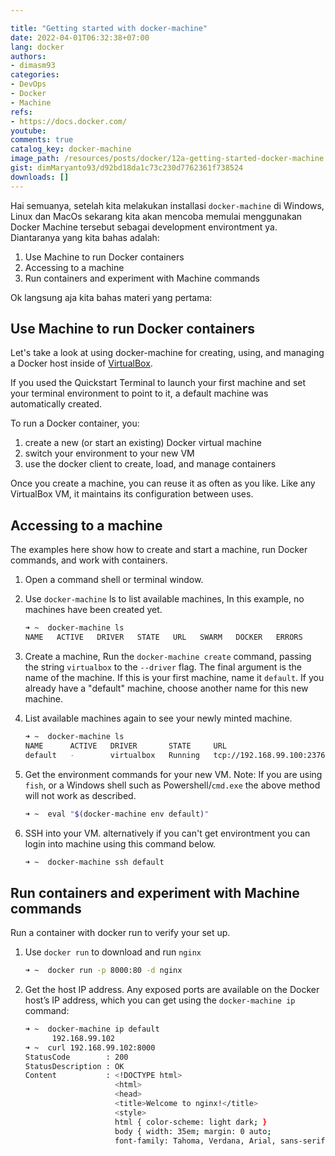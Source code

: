 ```yaml
---

title: "Getting started with docker-machine"
date: 2022-04-01T06:32:38+07:00
lang: docker
authors:
- dimasm93
categories:
- DevOps
- Docker
- Machine
refs: 
- https://docs.docker.com/
youtube: 
comments: true
catalog_key: docker-machine
image_path: /resources/posts/docker/12a-getting-started-docker-machine
gist: dimMaryanto93/d92bd18da1c73c230d7762361f738524
downloads: []
---
```


Hai semuanya, setelah kita melakukan installasi `docker-machine` di Windows, Linux dan MacOs sekarang kita akan mencoba memulai menggunakan Docker Machine tersebut sebagai development environtment ya. Diantaranya yang kita bahas adalah:

1. Use Machine to run Docker containers
2. Accessing to a machine
3. Run containers and experiment with Machine commands

Ok langsung aja kita bahas materi yang pertama:

<!--more-->

## Use Machine to run Docker containers

Let's take a look at using docker-machine for creating, using, and managing a Docker host inside of [VirtualBox](https://www.virtualbox.org/).

If you used the Quickstart Terminal to launch your first machine and set your terminal environment to point to it, a default machine was automatically created.

To run a Docker container, you:

1. create a new (or start an existing) Docker virtual machine
2. switch your environment to your new VM
3. use the docker client to create, load, and manage containers

Once you create a machine, you can reuse it as often as you like. Like any VirtualBox VM, it maintains its configuration between uses.

## Accessing to a machine

The examples here show how to create and start a machine, run Docker commands, and work with containers.

1. Open a command shell or terminal window.
2. Use `docker-machine` ls to list available machines, In this example, no machines have been created yet.

    ```bash
    ➜ ~  docker-machine ls
    NAME   ACTIVE   DRIVER   STATE   URL   SWARM   DOCKER   ERRORS
    ```
3. Create a machine, Run the `docker-machine create` command, passing the string `virtualbox` to the `--driver` flag. The final argument is the name of the machine. If this is your first machine, name it `default`. If you already have a "default" machine, choose another name for this new machine.

4. List available machines again to see your newly minted machine.

    ```bash
    ➜ ~  docker-machine ls
    NAME      ACTIVE   DRIVER       STATE     URL                       SWARM     DOCKER    ERRORS
    default   -        virtualbox   Running   tcp://192.168.99.100:2376           v19.03.12
    ```
5. Get the environment commands for your new VM. Note: If you are using `fish`, or a Windows shell such as Powershell/`cmd.exe` the above method will not work as described.

    ```bash
    ➜ ~  eval "$(docker-machine env default)"
    ```

6. SSH into your VM. alternatively if you can't get environtment you can login into machine using this command below.

    ```bash
    ➜ ~  docker-machine ssh default
    ```

## Run containers and experiment with Machine commands

Run a container with docker run to verify your set up.

1. Use `docker run` to download and run `nginx`

    ```bash
    ➜ ~  docker run -p 8000:80 -d nginx
    ```

2. Get the host IP address. Any exposed ports are available on the Docker host’s IP address, which you can get using the `docker-machine ip` command:

    ```bash
    ➜ ~  docker-machine ip default
          192.168.99.102
    ➜ ~  curl 192.168.99.102:8000
    StatusCode        : 200
    StatusDescription : OK
    Content           : <!DOCTYPE html>
                        <html>
                        <head>
                        <title>Welcome to nginx!</title>
                        <style>
                        html { color-scheme: light dark; }
                        body { width: 35em; margin: 0 auto;
                        font-family: Tahoma, Verdana, Arial, sans-serif; }
    ```